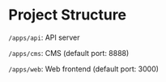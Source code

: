 # Project Structure

`/apps/api`: API server

`/apps/cms`: CMS (default port: 8888)

`/apps/web`: Web frontend (default port: 3000)
